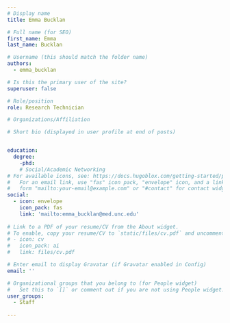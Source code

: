 ```yaml
---
# Display name
title: Emma Bucklan

# Full name (for SEO)
first_name: Emma
last_name: Bucklan

# Username (this should match the folder name)
authors:
  - emma_bucklan

# Is this the primary user of the site?
superuser: false

# Role/position
role: Research Technician

# Organizations/Affiliation

# Short bio (displayed in user profile at end of posts)


education:
  degree:
    -phd: 
    # Social/Academic Networking
# For available icons, see: https://docs.hugoblox.com/getting-started/page-builder/#icons
#   For an email link, use "fas" icon pack, "envelope" icon, and a link in the
#   form "mailto:your-email@example.com" or "#contact" for contact widget.
social:
  - icon: envelope
    icon_pack: fas
    link: 'mailto:emma_bucklan@med.unc.edu'
  
# Link to a PDF of your resume/CV from the About widget.
# To enable, copy your resume/CV to `static/files/cv.pdf` and uncomment the lines below.
# - icon: cv
#   icon_pack: ai
#   link: files/cv.pdf

# Enter email to display Gravatar (if Gravatar enabled in Config)
email: ''

# Organizational groups that you belong to (for People widget)
#   Set this to `[]` or comment out if you are not using People widget.
user_groups:
  - Staff
   
---
```


